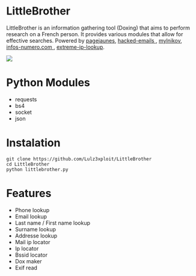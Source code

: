 LittleBrother
=

LittleBrother is an information gathering tool (Doxing) that aims to perform research on a French person. It provides various modules that allow for effective searches.
Powered by <a href="https://www.pagesjaunes.com"> pagejaunes</a>, <a href="hacked-emails.com"> hacked-emails </a>, <a href = "https://www.mylnikov.org/"> mylnikov</a>, <a href="https://www.infos-numero.com"> infos-numero.com </a>, <a href="https://extreme-ip-lookup.com"> extreme-ip-lookup</a>.

![](https://image.ibb.co/dDt4Jc/Little_Brother.png)

Python Modules
=

- requests
- bs4 
- socket 
- json



Instalation
=
    git clone https://github.com/Lulz3xploit/LittleBrother
    cd LittleBrother
    python littlebrother.py



Features 
=
- Phone lookup
- Email lookup
- Last name / First name lookup
- Surname lookup
- Addresse lookup
- Mail ip locator
- Ip locator
- Bssid locator
- Dox maker
- Exif read